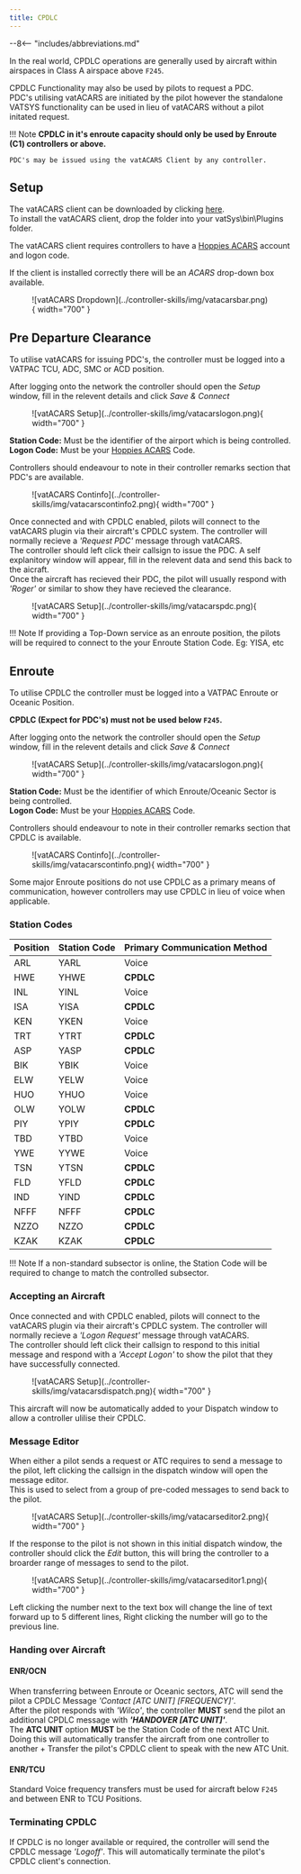 ```yaml
---
title: CPDLC
---
```


--8<-- "includes/abbreviations.md"

In the real world, CPDLC operations are generally used by aircraft within airspaces in Class A airspace above `F245`.

CPDLC Functionality may also be used by pilots to request a PDC.    
PDC's utilising vatACARS are initiated by the pilot however the standalone VATSYS functionality can be used in lieu of vatACARS without a pilot initated request.

!!! Note
    **CPDLC in it's enroute capacity should only be used by Enroute (C1) controllers or above.**

    PDC's may be issued using the vatACARS Client by any controller.

## Setup

The vatACARS client can be downloaded by clicking [here](https://vatpac.org/).  
To install the vatACARS client, drop the folder into your vatSys\bin\Plugins folder.

The vatACARS client requires controllers to have a [Hoppies ACARS](https://www.hoppie.nl/acars/system/register.html) account and logon code.

If the client is installed correctly there will be an *ACARS* drop-down box available.

<figure markdown>
![vatACARS Dropdown](../controller-skills/img/vatacarsbar.png){ width="700" }
</figure>

## Pre Departure Clearance

To utilise vatACARS for issuing PDC's, the controller must be logged into a VATPAC TCU, ADC, SMC or ACD position.

After logging onto the network the controller should open the *Setup* window, fill in the relevent details and click *Save & Connect*

<figure markdown>
![vatACARS Setup](../controller-skills/img/vatacarslogon.png){ width="700" }
</figure>

**Station Code:** Must be the identifier of the airport which is being controlled.   
**Logon Code:** Must be your [Hoppies ACARS](https://www.hoppie.nl/acars/system/register.html) Code.

Controllers should endeavour to note in their controller remarks section that PDC's are available.

<figure markdown>
![vatACARS Continfo](../controller-skills/img/vatacarscontinfo2.png){ width="700" }
</figure>

Once connected and with CPDLC enabled, pilots will connect to the vatACARS plugin via their aircraft's CPDLC system. The controller will normally recieve a *'Request PDC'* message through vatACARS.         
The controller should left click their callsign to issue the PDC. A self explanitory window will appear, fill in the relevent data and send this back to the aicraft.       
Once the aircraft has recieved their PDC, the pilot will usually respond with *'Roger'* or similar to show they have recieved the clearance. 

<figure markdown>
![vatACARS Setup](../controller-skills/img/vatacarspdc.png){ width="700" }
</figure>

!!! Note
    If providing a Top-Down service as an enroute position, the pilots will be required to connect to the your Enroute Station Code. Eg: YISA, etc

## Enroute

To utilise CPDLC the controller must be logged into a VATPAC Enroute or Oceanic Position.

**CPDLC (Expect for PDC's) must not be used below `F245`.**

After logging onto the network the controller should open the *Setup* window, fill in the relevent details and click *Save & Connect*

<figure markdown>
![vatACARS Setup](../controller-skills/img/vatacarslogon.png){ width="700" }
</figure>

**Station Code:** Must be the identifier of which Enroute/Oceanic Sector is being controlled.   
**Logon Code:** Must be your [Hoppies ACARS](https://www.hoppie.nl/acars/system/register.html) Code.

Controllers should endeavour to note in their controller remarks section that CPDLC is available.

<figure markdown>
![vatACARS Continfo](../controller-skills/img/vatacarscontinfo.png){ width="700" }
</figure>

Some major Enroute positions do not use CPDLC as a primary means of communication, however controllers may use CPDLC in lieu of voice when applicable.

### Station Codes

| Position | Station Code | Primary Communication Method |
| --- | ---- | ----- |
| ARL | YARL | Voice |
| HWE | YHWE | **CPDLC** |
| INL | YINL | Voice |
| ISA | YISA | **CPDLC** |
| KEN | YKEN | Voice |
| TRT | YTRT | **CPDLC** |
| ASP | YASP | **CPDLC** |
| BIK | YBIK | Voice |
| ELW | YELW | Voice |
| HUO | YHUO | Voice |
| OLW | YOLW | **CPDLC** |
| PIY | YPIY | **CPDLC** |
| TBD | YTBD | Voice |
| YWE | YYWE | Voice |
| TSN | YTSN | **CPDLC** |
| FLD | YFLD | **CPDLC** |
| IND | YIND | **CPDLC** |
| NFFF | NFFF | **CPDLC** |
| NZZO | NZZO | **CPDLC** |
| KZAK | KZAK | **CPDLC** |

!!! Note
    If a non-standard subsector is online, the Station Code will be required to change to match the controlled subsector.

### Accepting an Aircraft

Once connected and with CPDLC enabled, pilots will connect to the vatACARS plugin via their aircraft's CPDLC system. The controller will normally recieve a *'Logon Request'* message through vatACARS.         
The controller should left click their callsign to respond to this initial message and respond with a *'Accept Logon'*  to show the pilot that they have successfully connected. 

<figure markdown>
![vatACARS Setup](../controller-skills/img/vatacarsdispatch.png){ width="700" }
</figure>

This aircraft will now be automatically added to your Dispatch window to allow a controller ulilise their CPDLC.

### Message Editor

When either a pilot sends a request or ATC requires to send a message to the pilot, left clicking the callsign in the dispatch window will open the message editor.         
This is used to select from a group of pre-coded messages to send back to the pilot.        

<figure markdown>
![vatACARS Setup](../controller-skills/img/vatacarseditor2.png){ width="700" }
</figure>

If the response to the pilot is not shown in this initial dispatch window, the controller should click the *Edit* button, this will bring the controller to a broarder range of messages to send to the pilot.

<figure markdown>
![vatACARS Setup](../controller-skills/img/vatacarseditor1.png){ width="700" }
</figure>

Left clicking the number next to the text box will change the line of text forward up to 5 different lines, Right clicking the number will go to the previous line. 

### Handing over Aircraft

#### ENR/OCN

When transferring between Enroute or Oceanic sectors, ATC will send the pilot a CPDLC Message *'Contact [ATC UNIT] [FREQUENCY]'*.         
After the pilot responds with *'Wilco'*, the controller **MUST** send the pilot an additional CPDLC message with ***'HANDOVER [ATC UNIT]'***.       
The **ATC UNIT** option **MUST** be the Station Code of the next ATC Unit. Doing this will automatically transfer the aircraft from one controller to another + Transfer the pilot's CPDLC client to speak with the new ATC Unit. 

#### ENR/TCU

Standard Voice frequency transfers must be used for aircraft below `F245` and between ENR to TCU Positions. 

### Terminating CPDLC

If CPDLC is no longer available or required, the controller will send the CPDLC message *'Logoff'*. This will automatically terminate the pilot's CPDLC client's connection. 